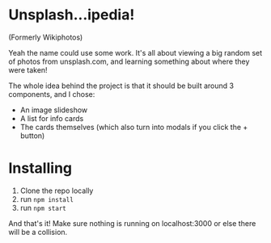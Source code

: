 # Unsplash...ipedia!
(Formerly Wikiphotos)

Yeah the name could use some work. It's all about viewing a big random set of photos from unsplash.com, and learning something about where they were taken!

The whole idea behind the project is that it should be built around 3 components, and I chose:

- An image slideshow
- A list for info cards
- The cards themselves (which also turn into modals if you click the + button)

# Installing

1) Clone the repo locally
3) run `npm install`
4) run `npm start`

And that's it! Make sure nothing is running on localhost:3000 or else there will be a collision.